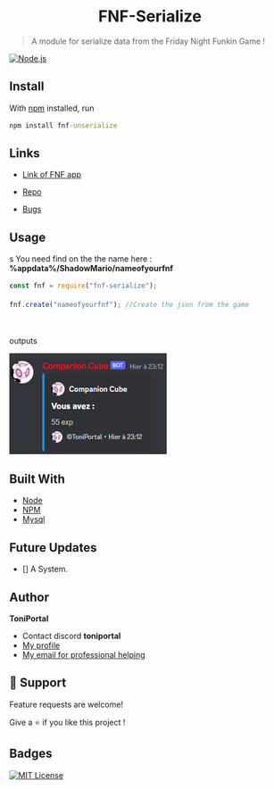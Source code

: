 <h1 align="center">FNF-Serialize</h1>

> A module for serialize data from the Friday Night Funkin Game !

[![Node.js](https://img.shields.io/badge/Node.js-43853D?style=for-the-badge&logo=node.js&logoColor=white)](https://www.npmjs.com/package/fnf-serialize)

## Install

With [npm](https://npmjs.org/) installed, run

```cmd
npm install fnf-unserialize
```

## Links

- [Link of FNF app](https://github.com/ToniPortal/FNF-Electron)

- [Repo](https://github.com/ToniPortal/compagnioncube)

- [Bugs](https://github.com/ToniPortal/compagnioncube/issues)

## Usage
s
You need find on the the name here :
**%appdata%/ShadowMario/nameofyourfnf**

```js
const fnf = require("fnf-serialize");

fnf.create("nameofyourfnf"); //Create the json from the game

  
```

outputs

![Does](./does.png)

## Built With

- [Node](https://nodejs.org/fr/)
- [NPM](https://npmjs.org/)
- [Mysql](https://www.npmjs.com/package/mysql)

## Future Updates

- [] A  System.

## Author

**ToniPortal**

- Contact discord **toniportal**
- [My profile](https://github.com/ToniPortal)
- [My email for professional helping](mailto:pastre.toni?subject=Help%for%fnf-serialize)

## 🤝 Support

Feature requests are welcome!

Give a ⭐️ if you like this project !

## Badges  

[![MIT License](https://img.shields.io/badge/License-MIT-green.svg)](https://github.com/ToniPortal)  
